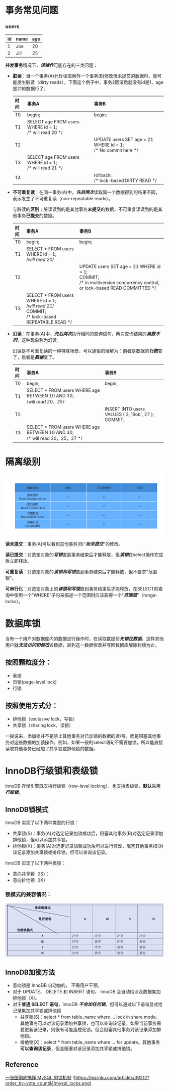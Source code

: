 # 事务常见问题
### users
| id | name | age |
| :--- | :--- | :--- |
| 1 | Joe | 20 |
| 2 | Jill | 25 |

**并发事务**情况下，***读操作***可能存在的三类问题：
- **脏读**：当一个事务(A)允许读取另外一个事务(B)修改但未提交的数据时，就可能发生脏读（dirty reads）。下面这个例子中，事务2回滚后就没有id是1，age是21的数据行了。

    | 时间 | 事务A | 事务B |
    | ---- | ---- | ---- |
    |  T0  |  begin; | begin; |
    |  T1  |  SELECT age FROM users WHERE id = 1;<br>/* will read 20 */  |
    |  T2  |    | UPDATE users SET age = 21 WHERE id = 1;<br>/* No commit here */ |
    |  T3  |  SELECT age FROM users WHERE id = 1;<br>/* will read 21 */  |
    |  T4  |    | rollback;<br>/* lock-based DIRTY READ */ |

- **不可重复读**：在同一事务(A)中，***先后两次***读取同一个数据得到的结果不同，表示发生了不可重复读（non-repeatable reads）。

    与脏读的**区别**：脏读读到的是其他事务**未提交**的数据，不可重复读读到的是其他事务**已提交**的数据。
  
    | 时间 | 事务A | 事务B |
    | ---- | ---- | ---- |
    |  T0  |  begin; | begin; |
    |  T1  |  SELECT * FROM users WHERE id = 1;<br>/*will read 20*/| |
    |  T2  |    | UPDATE users SET age = 21 WHERE id = 1;<br>COMMIT;<br> /* in multiversion concurrency control, or lock-based READ COMMITTED */ |
    |  T3  | SELECT * FROM users WHERE id = 1;<br>/*will read 21*/<br>COMMIT;<br>/* lock-based REPEATABLE READ */|  |

- **幻读**：在事务(A)中，***先后两次***执行相同的查询语句，两次查询结果的***条数不同***，这种现象称为幻读。

    幻读是不可重复读的一种特殊场景，可以通俗的理解为：前者是数据的***行数***变了，后者是***数据***变了。

    | 时间 | 事务A | 事务B |
    | ---- | ---- | ---- |
    |  T0  |  begin; | begin; |
    |  T1  |  SELECT * FROM users WHERE age BETWEEN 10 AND 30;<br>/*will read 20，25*/| |
    |  T2  |    | INSERT INTO users VALUES ( 3, 'Bob', 27 );<br>COMMIT;|
    |  T3  | SELECT * FROM users WHERE age BETWEEN 10 AND 30;<br>/* will read 20，25，27 */|  |


# 隔离级别
![](level.png)

**读未提交**：事务(A)可以看到其他事务(B)"***尚未提交***"的修改。

**读已提交**：对选定对象的***写锁***直到事务结束后才能释放，但***读锁***在select操作完成后立即释放。

**可重复读**：对选定对象的***读锁和写锁***直到事务结束后才能释放，但不要求"范围锁"。

**可串行化**：对选定对象上的***读锁和写锁***直到事务结束后才能释放，在SELECT的查询中使用一个“WHERE”子句来描述一个范围时应该获得一个"***范围锁***"（range-locks）。


# 数据库锁

当有一个用户对数据库内的数据进行操作时，在读取数据前***先锁住数据***，这样其他用户就***无法访问和修改***该数据，直到这一数据修改并写回数据库解除封锁为止。

## 按照颗粒度分：
- 表锁
- 页锁(page-level lock)
- 行锁

## 按照使用方式分：
- 排他锁（exclusive lock，写锁）
- 共享锁（sharing lock，读锁）

一般说来，添加锁并不是禁止其他事务对已加锁的数据的读/写，而是阻塞其他事务对这些数据的加锁操作。例如，如果一般的select语句不需要加锁，所以能直接读取其他事务已经加了共享锁或排他锁的数据。


# InnoDB行级锁和表级锁
InnoDB 存储引擎既支持行级锁（row-level locking），也支持表级锁，**默认**采用***行级锁***。

## InnoDB锁模式
InnoDB 实现了以下两种类型的行锁：
- 共享锁(S)：事务(A)对选定记录加锁成功后，阻塞其他事务(B)对选定记录添加排他锁，但可以添加共享锁。
- 排他锁(X)：事务(A)对选定记录加锁成功后可以进行修改，阻塞其他事务(B)对该记录添加共享锁或排斥锁，但可以查询该记录。

InnoDB 实现了以下两种表锁：
- 意向共享锁（IS）：
- 意向排他锁（IX）
  
### 锁模式的兼容情况：
![](lock_compatible.png)

## InnoDB加锁方法
- 意向锁是 InnoDB 自动加的， 不需用户干预。
- 对于 UPDATE、 DELETE 和 INSERT 语句， InnoDB
会自动给涉及数据集加排他锁（X)。
- 对于**普通 SELECT 语句**，InnoDB ***不会加任何锁***。但可以通过以下语句显式给记录集加共享锁或排他锁
  - 共享锁(S)：select * from table_name where ... lock in share mode。其他事务可以对该记录添加共享锁，也可以查询该记录，如果当前事务需要更新该记录，则很有可能造成死锁。但会阻塞其他事务对该记录添加排他锁。
  - 排他锁(X)：select * from table_name where ... for update。其他事务**可以查询该记录**，但会阻塞对该记录添加共享锁或排他锁。


## Reference
[一张图彻底搞懂 MySQL 的锁机制](https://learnku.com/articles/39212?order_by=vote_count&)
![https://learnku.com/articles/39212?order_by=vote_count&](mysql_locks.png)